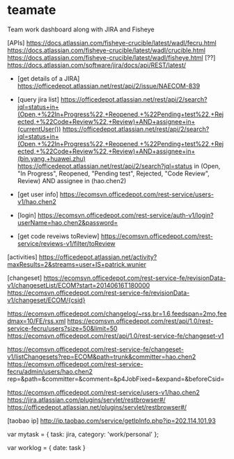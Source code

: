 teamate
=======

Team work dashboard along with JIRA and Fisheye

[APIs]
https://docs.atlassian.com/fisheye-crucible/latest/wadl/fecru.html
https://docs.atlassian.com/fisheye-crucible/latest/wadl/crucible.html
https://docs.atlassian.com/fisheye-crucible/latest/wadl/fisheye.html [??]
https://docs.atlassian.com/software/jira/docs/api/REST/latest/

* [get details of a JIRA]
https://officedepot.atlassian.net/rest/api/2/issue/NAECOM-839

* [query jira list]
https://officedepot.atlassian.net/rest/api/2/search?jql=status+in+(Open,+%22In+Progress%22,+Reopened,+%22Pending+test%22,+Rejected,+%22Code+Review%22,+Review)+AND+assignee+in+(currentUser())
https://officedepot.atlassian.net/rest/api/2/search?jql=status+in+(Open,+%22In+Progress%22,+Reopened,+%22Pending+test%22,+Rejected,+%22Code+Review%22,+Review)+AND+assignee+in+(bin.yang,+huawei.zhu)
https://officedepot.atlassian.net/rest/api/2/search?jql=status in (Open, "In Progress", Reopened, "Pending test", Rejected, "Code Review", Review) AND assignee in (hao.chen2)

* [get user info]
https://ecomsvn.officedepot.com/rest-service/users-v1/hao.chen2

* [login]
https://ecomsvn.officedepot.com/rest-service/auth-v1/login?userName=hao.chen2&password=

* [get code reveiws toReview]
https://ecomsvn.officedepot.com/rest-service/reviews-v1/filter/toReview

[activities]
https://officedepot.atlassian.net/activity?maxResults=2&streams=user+IS+patrick.wunier

[changeset]
https://ecomsvn.officedepot.com/rest-service-fe/revisionData-v1/changesetList/ECOM?start=20140616T180000
https://ecomsvn.officedepot.com/rest-service-fe/revisionData-v1/changeset/ECOM/{csid}


https://ecomsvn.officedepot.com/changelog/~rss,br=1.6,feedspan=2mo,feedmax=10/FE/rss.xml
https://ecomsvn.officedepot.com/rest/api/1.0/rest-service-fecru/users?size=50&limit=50
https://ecomsvn.officedepot.com/rest/api/1.0/rest-service-fe/changeset-v1


https://ecomsvn.officedepot.com/rest-service-fe/changeset-v1/listChangesets?rep=ECOM&path=trunk&committer=hao.chen2
https://ecomsvn.officedepot.com/rest-service-fecru/admin/users/hao.chen2
rep=<value>&path=<value>&committer=<value>&comment=<value>&p4JobFixed=<value>&expand=<value>&beforeCsid=<value>


https://ecomsvn.officedepot.com/rest-service/users-v1/hao.chen2
https://jira.atlassian.com/plugins/servlet/restbrowser#/
https://officedepot.atlassian.net/plugins/servlet/restbrowser#/

[taobao ip]
http://ip.taobao.com/service/getIpInfo.php?ip=202.114.101.93


var mytask = {
	task: jira,
	category: 'work/personal'
};

var worklog = {
	date: task
}